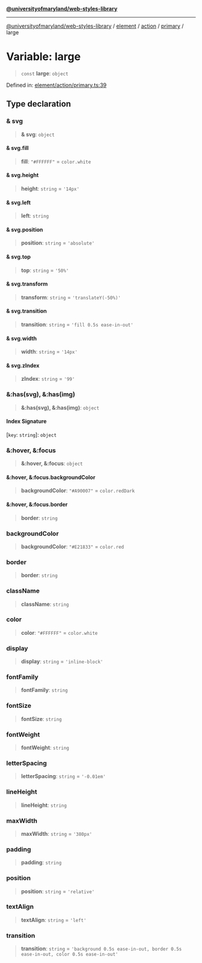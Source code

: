 [**@universityofmaryland/web-styles-library**](../../../../../../README.md)

***

[@universityofmaryland/web-styles-library](../../../../../../README.md) / [element](../../../../../README.md) / [action](../../../README.md) / [primary](../README.md) / large

# Variable: large

> `const` **large**: `object`

Defined in: [element/action/primary.ts:39](https://github.com/UMD-Digital/design-system/blob/7fa144f196ef5f0ef2b372670136735f5a5c9236/packages/styles/source/element/action/primary.ts#L39)

## Type declaration

### & svg

> **& svg**: `object`

#### & svg.fill

> **fill**: `"#FFFFFF"` = `color.white`

#### & svg.height

> **height**: `string` = `'14px'`

#### & svg.left

> **left**: `string`

#### & svg.position

> **position**: `string` = `'absolute'`

#### & svg.top

> **top**: `string` = `'50%'`

#### & svg.transform

> **transform**: `string` = `'translateY(-50%)'`

#### & svg.transition

> **transition**: `string` = `'fill 0.5s ease-in-out'`

#### & svg.width

> **width**: `string` = `'14px'`

#### & svg.zIndex

> **zIndex**: `string` = `'99'`

### &:has(svg), &:has(img)

> **&:has(svg), &:has(img)**: `object`

#### Index Signature

\[`key`: `string`\]: `object`

### &:hover, &:focus

> **&:hover, &:focus**: `object`

#### &:hover, &:focus.backgroundColor

> **backgroundColor**: `"#A90007"` = `color.redDark`

#### &:hover, &:focus.border

> **border**: `string`

### backgroundColor

> **backgroundColor**: `"#E21833"` = `color.red`

### border

> **border**: `string`

### className

> **className**: `string`

### color

> **color**: `"#FFFFFF"` = `color.white`

### display

> **display**: `string` = `'inline-block'`

### fontFamily

> **fontFamily**: `string`

### fontSize

> **fontSize**: `string`

### fontWeight

> **fontWeight**: `string`

### letterSpacing

> **letterSpacing**: `string` = `'-0.01em'`

### lineHeight

> **lineHeight**: `string`

### maxWidth

> **maxWidth**: `string` = `'380px'`

### padding

> **padding**: `string`

### position

> **position**: `string` = `'relative'`

### textAlign

> **textAlign**: `string` = `'left'`

### transition

> **transition**: `string` = `'background 0.5s ease-in-out, border 0.5s ease-in-out, color 0.5s ease-in-out'`
